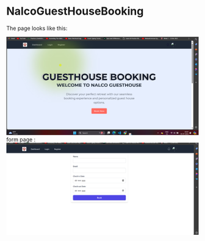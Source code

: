 # NalcoGuestHouseBooking

The page looks like this: 

![alt text](https://github.com/Ananyamishra08/NalcoGuestHouseBooking/blob/main/photo.png)
form page :
![alt text](https://github.com/Ananyamishra08/NalcoGuestHouseBooking/blob/main/photo2.png)


